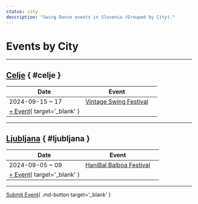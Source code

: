 ```yaml
---
status: city
description: "Swing Dance events in Slovenia (Grouped by City)."
---
```


# Events by City

---

## <a id=celje></a>[Celje](#celje) { #celje }

| Date | Event | |
| --- | --- | --- |
| 2024-09-15 ~ 17 | [Vintage Swing Festival](vintage-swing-festival-2024.md) |  |
| [+ Event](https://github.com/swingdance/events/issues/new?assignees=&labels=add+event&projects=&template=02-add_entity.yml&title=%5B2025%2Fsi%5D%20%3CName%3E&region=si&province=Celje&city=Celje&org_id=&date_starts=2025-&date_ends=2025-){ target='_blank' }

---

## <a id=ljubljana></a>[Ljubljana](#ljubljana) { #ljubljana }

| Date | Event | |
| --- | --- | --- |
| 2024-09-05 ~ 09 | [HaniBal Balboa Festival](haniBal-balboa-festival-2024.md) |  |
| [+ Event](https://github.com/swingdance/events/issues/new?assignees=&labels=add+event&projects=&template=02-add_entity.yml&title=%5B2025%2Fsi%5D%20%3CName%3E&region=si&province=Ljubljana&city=Ljubljana&org_id=&date_starts=2025-&date_ends=2025-){ target='_blank' }

---

[Submit Event](https://github.com/swingdance/events/issues/new?assignees=&labels=add+event&projects=&template=02-add_entity.yml&title=%5Bsi%5D%20%3CName%3E&region=si&province=&city=&org_id=2025){ .md-button target='_blank' }
